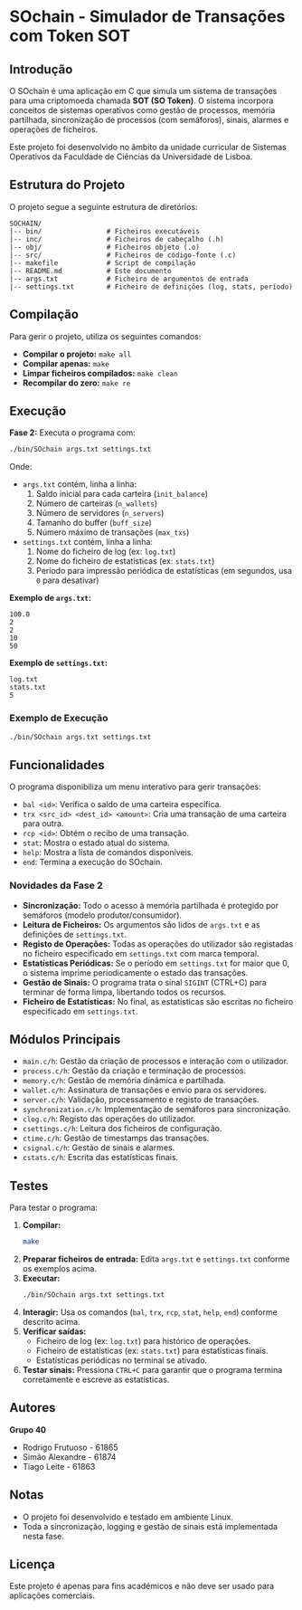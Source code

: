 # SOchain - Simulador de Transações com Token SOT

## Introdução
O SOchain é uma aplicação em C que simula um sistema de transações para uma criptomoeda chamada **SOT (SO Token)**. O sistema incorpora conceitos de sistemas operativos como gestão de processos, memória partilhada, sincronização de processos (com semáforos), sinais, alarmes e operações de ficheiros.

Este projeto foi desenvolvido no âmbito da unidade curricular de Sistemas Operativos da Faculdade de Ciências da Universidade de Lisboa.

## Estrutura do Projeto
O projeto segue a seguinte estrutura de diretórios:
```
SOCHAIN/
|-- bin/                # Ficheiros executáveis
|-- inc/                # Ficheiros de cabeçalho (.h)
|-- obj/                # Ficheiros objeto (.o)
|-- src/                # Ficheiros de código-fonte (.c)
|-- makefile            # Script de compilação
|-- README.md           # Este documento
|-- args.txt            # Ficheiro de argumentos de entrada
|-- settings.txt        # Ficheiro de definições (log, stats, período)
```

## Compilação
Para gerir o projeto, utiliza os seguintes comandos:
- **Compilar o projeto:** `make all`
- **Compilar apenas:** `make`
- **Limpar ficheiros compilados:** `make clean`
- **Recompilar do zero:** `make re`

## Execução

**Fase 2:**
Executa o programa com:
```bash
./bin/SOchain args.txt settings.txt
```
Onde:
- `args.txt` contém, linha a linha:
    1. Saldo inicial para cada carteira (`init_balance`)
    2. Número de carteiras (`n_wallets`)
    3. Número de servidores (`n_servers`)
    4. Tamanho do buffer (`buff_size`)
    5. Número máximo de transações (`max_txs`)
- `settings.txt` contém, linha a linha:
    1. Nome do ficheiro de log (ex: `log.txt`)
    2. Nome do ficheiro de estatísticas (ex: `stats.txt`)
    3. Período para impressão periódica de estatísticas (em segundos, usa `0` para desativar)

**Exemplo de `args.txt`:**
```
100.0
2
2
10
50
```
**Exemplo de `settings.txt`:**
```
log.txt
stats.txt
5
```

### Exemplo de Execução
```bash
./bin/SOchain args.txt settings.txt
```

## Funcionalidades

O programa disponibiliza um menu interativo para gerir transações:
- `bal <id>`: Verifica o saldo de uma carteira específica.
- `trx <src_id> <dest_id> <amount>`: Cria uma transação de uma carteira para outra.
- `rcp <id>`: Obtém o recibo de uma transação.
- `stat`: Mostra o estado atual do sistema.
- `help`: Mostra a lista de comandos disponíveis.
- `end`: Termina a execução do SOchain.

### Novidades da Fase 2
- **Sincronização:** Todo o acesso à memória partilhada é protegido por semáforos (modelo produtor/consumidor).
- **Leitura de Ficheiros:** Os argumentos são lidos de `args.txt` e as definições de `settings.txt`.
- **Registo de Operações:** Todas as operações do utilizador são registadas no ficheiro especificado em `settings.txt` com marca temporal.
- **Estatísticas Periódicas:** Se o período em `settings.txt` for maior que 0, o sistema imprime periodicamente o estado das transações.
- **Gestão de Sinais:** O programa trata o sinal `SIGINT` (CTRL+C) para terminar de forma limpa, libertando todos os recursos.
- **Ficheiro de Estatísticas:** No final, as estatísticas são escritas no ficheiro especificado em `settings.txt`.

## Módulos Principais
- `main.c/h`: Gestão da criação de processos e interação com o utilizador.
- `process.c/h`: Gestão da criação e terminação de processos.
- `memory.c/h`: Gestão de memória dinâmica e partilhada.
- `wallet.c/h`: Assinatura de transações e envio para os servidores.
- `server.c/h`: Validação, processamento e registo de transações.
- `synchronization.c/h`: Implementação de semáforos para sincronização.
- `clog.c/h`: Registo das operações do utilizador.
- `csettings.c/h`: Leitura dos ficheiros de configuração.
- `ctime.c/h`: Gestão de timestamps das transações.
- `csignal.c/h`: Gestão de sinais e alarmes.
- `cstats.c/h`: Escrita das estatísticas finais.

## Testes

Para testar o programa:
1. **Compilar:**
   ```bash
   make
   ```
2. **Preparar ficheiros de entrada:**
   Edita `args.txt` e `settings.txt` conforme os exemplos acima.
3. **Executar:**
   ```bash
   ./bin/SOchain args.txt settings.txt
   ```
4. **Interagir:**
   Usa os comandos (`bal`, `trx`, `rcp`, `stat`, `help`, `end`) conforme descrito acima.
5. **Verificar saídas:**
   - Ficheiro de log (ex: `log.txt`) para histórico de operações.
   - Ficheiro de estatísticas (ex: `stats.txt`) para estatísticas finais.
   - Estatísticas periódicas no terminal se ativado.
6. **Testar sinais:**
   Pressiona `CTRL+C` para garantir que o programa termina corretamente e escreve as estatísticas.

## Autores
**Grupo 40**
- Rodrigo Frutuoso - 61865
- Simão Alexandre - 61874
- Tiago Leite - 61863

## Notas
- O projeto foi desenvolvido e testado em ambiente Linux.
- Toda a sincronização, logging e gestão de sinais está implementada nesta fase.

## Licença
Este projeto é apenas para fins académicos e não deve ser usado para aplicações comerciais.
